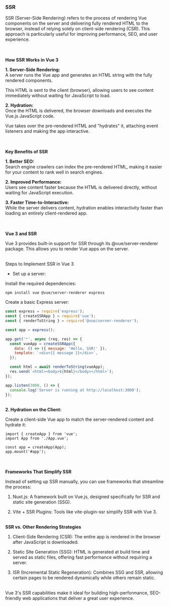 ### SSR


SSR (Server-Side Rendering) refers to the process of rendering Vue components on the server and delivering fully rendered HTML to the browser, instead of relying solely on client-side rendering (CSR). This approach is particularly useful for improving performance, SEO, and user experience.

\
\
**How SSR Works in Vue 3**

**1. Server-Side Rendering:**<br>
A server runs the Vue app and generates an HTML string with the fully rendered components.

This HTML is sent to the client (browser), allowing users to see content immediately without waiting for JavaScript to load.



**2. Hydration:**<br>
Once the HTML is delivered, the browser downloads and executes the Vue.js JavaScript code.

Vue takes over the pre-rendered HTML and "hydrates" it, attaching event listeners and making the app interactive.


\
\
**Key Benefits of SSR**

**1. Better SEO:**</br>
Search engine crawlers can index the pre-rendered HTML, making it easier for your content to rank well in search engines.



**2. Improved Performance:**</br>
Users see content faster because the HTML is delivered directly, without waiting for JavaScript execution.



**3. Faster Time-to-Interactive:**</br>
While the server delivers content, hydration enables interactivity faster than loading an entirely client-rendered app.


\
\
**Vue 3 and SSR**

Vue 3 provides built-in support for SSR through its @vue/server-renderer package. This allows you to render Vue apps on the server.

\
Steps to Implement SSR in Vue 3

+ Set up a server:

Install the required dependencies:

```JS
npm install vue @vue/server-renderer express
```

Create a basic Express server:

```js
const express = require('express');
const { createSSRApp } = require('vue');
const { renderToString } = require('@vue/server-renderer');

const app = express();

app.get('*', async (req, res) => {
  const vueApp = createSSRApp({
    data: () => ({ message: 'Hello, SSR!' }),
    template: `<div>{{ message }}</div>`,
  });

  const html = await renderToString(vueApp);
  res.send(`<html><body>${html}</body></html>`);
});

app.listen(3000, () => {
  console.log('Server is running at http://localhost:3000');
});
```

\
**2. Hydration on the Client:**

Create a client-side Vue app to match the server-rendered content and hydrate it:

```JS
import { createApp } from 'vue';
import App from './App.vue';

const app = createApp(App);
app.mount('#app');
```

\
\
**Frameworks That Simplify SSR**

Instead of setting up SSR manually, you can use frameworks that streamline the process:

1. Nuxt.js: A framework built on Vue.js, designed specifically for SSR and static site generation (SSG).

2. Vite + SSR Plugins: Tools like vite-plugin-ssr simplify SSR with Vue 3.

\
**SSR vs. Other Rendering Strategies**

1. Client-Side Rendering (CSR): The entire app is rendered in the browser after JavaScript is downloaded.

2. Static Site Generation (SSG): HTML is generated at build time and served as static files, offering fast performance without requiring a server.

3. ISR (Incremental Static Regeneration): Combines SSG and SSR, allowing certain pages to be rendered dynamically while others remain static.

\
Vue 3's SSR capabilities make it ideal for building high-performance, SEO-friendly web applications that deliver a great user experience.

